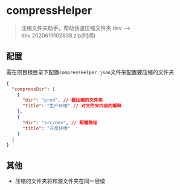 # compressHelper

> 压缩文件夹助手，帮助快速压缩文件夹
> dev --> dev.2020619102838.zip(时间)

## 配置

需在项目根目录下配置`compressHelper.json`文件来配置要压缩的文件夹

```json
{
  "compressDir": [
    {
      "dir": "prod", // 要压缩的文件夹
      "title": "生产环境" // 对文件夹内容的解释
    },
    {
      "dir": "src/dev", // 配置路径
      "title": "开发环境"
    }
  ]
}
```

## 其他

- 压缩的文件夹将和源文件夹在同一层级
